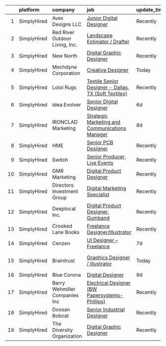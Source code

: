 

|    | platform    | company                        | job                                                                                                                                                               | update_time   | location          |
|---:|:------------|:-------------------------------|:------------------------------------------------------------------------------------------------------------------------------------------------------------------|:--------------|:------------------|
|  1 | SimplyHired | Avex Designs LLC               | [Junior Digital Designer](https://www.simplyhired.com/job/-74LSMpVWwq90Q0qk7gYmaLHecG-Fj01940sPSsfvVIRck3_Oo97mg?q=digital+designer)                              | Recently      | Remote            |
|  2 | SimplyHired | Red River Outdoor Living, Inc. | [Landscape Estimator / Drafter](https://www.simplyhired.com/job/3FZw0I5Vdng0MfFrDbPuDx0Wby4ciLDRv9D1qafryf1OcAxpYxsqfQ?q=digital+designer)                        | Recently      | Paris, TX         |
|  3 | SimplyHired | New North                      | [Digital Graphic Designer](https://www.simplyhired.com/job/oJGg8aD5oTlH8tr6ARDvGDzgXRzekZg991IZI2AUc2iggsBtvW72aQ?q=digital+designer)                             | Recently      | Frederick, MD     |
|  4 | SimplyHired | Mechdyne Corporation           | [Creative Designer](https://www.simplyhired.com/job/x_NkvkcCnF4fsmR_9J1TrpMT7IzMTMz09KhNvCkshCzHQUu8uI5nsA?q=digital+designer)                                    | Today         | Mountain View, CA |
|  5 | SimplyHired | Loloi Rugs                     | [Textile Senior Designer - Dallas, TX (Soft Textiles)](https://www.simplyhired.com/job/nx27XuJuawNUKklr2BH9bkRMWy83nmOgqDL9KzV7Zq9Zh_AJEGk41w?q=digital+designer) | Recently      | Dallas, TX        |
|  6 | SimplyHired | Idea Evolver                   | [Senior Digital Designer](https://www.simplyhired.com/job/kfA7r1VDAWXsIk-o5t1ylDRexSKMN8vKU9leYde93RQAPEIOVNKf4Q?q=digital+designer)                              | 6d            | Remote            |
|  7 | SimplyHired | IRONCLAD Marketing             | [Strategic Marketing and Communications Manager](https://www.simplyhired.com/job/5wwG5xFRCVDBnOepdTsLnrltT_seTQlhDji2ObKskmC-26MHAQWrog?q=digital+designer)       | 8d            | Fargo, ND         |
|  8 | SimplyHired | HME                            | [Senior PCB Designer](https://www.simplyhired.com/job/nqZYzdud9EeFrQKwtRSj6VV5mSNWh63v2D5ulaKUGuLXMapYJsNVsg?q=digital+designer)                                  | Recently      | Carlsbad, CA      |
|  9 | SimplyHired | Switch                         | [Senior Producer, Live Events](https://www.simplyhired.com/job/VrIHQmrD_aj2O1dYXkGq3xfaLZSerx74yDoqWpp4WDWX4d7YfW0rIA?q=digital+designer)                         | Recently      | St. Louis, MO     |
| 10 | SimplyHired | GMR Marketing                  | [Digital Product Designer](https://www.simplyhired.com/job/sf-vigkgdsFXRkjjP_7ir4n5NCodnrXqh6ugP5TJNG7t-kGM-EmV3w?q=digital+designer)                             | Recently      | Remote            |
| 11 | SimplyHired | Directors Investment Group     | [Digital Marketing Specialist](https://www.simplyhired.com/job/nTMTQbuC9yy2ACdqgrGxFmgEWQ1wlI34jHDYw_Y_31imuDtGU0mi_w?q=digital+designer)                         | Recently      | Abilene, TX       |
| 12 | SimplyHired | Deeplocal Inc.                 | [Digital Product Designer, Gumband](https://www.simplyhired.com/job/4ftGoqIjH0B0fzoZ2FlNUXiQliK0SUbkM3FSBdguLo55zZp2Vs2-mw?q=digital+designer)                    | Recently      | Remote            |
| 13 | SimplyHired | Crooked Lane Books             | [Freelance Designer/Illustrator](https://www.simplyhired.com/job/7-oep-i_7yGCdk0DJ_OH2vzdbNj70sC1mFujxIhSI1Owd9RNnsIQkw?q=digital+designer)                       | Recently      | Remote            |
| 14 | SimplyHired | Cenzen                         | [UI Designer – Freelance](https://www.simplyhired.com/job/YoendQDtRn6-zT2t1SVIT9L-6IofDmMyn8fTlD7qvbuym5OnDMZyxg?q=digital+designer)                              | 7d            | New York, NY      |
| 15 | SimplyHired | Braintrust                     | [Graphics Designer / Illustrator](https://www.simplyhired.com/job/nMTCS0NCGqQ5zPdR-AEoJpjf40FYVaJ3hEZVpXM-jWB8cokkVzYtJA?q=digital+designer)                      | Today         | San Francisco, CA |
| 16 | SimplyHired | Blue Corona                    | [Digital Designer](https://www.simplyhired.com/job/U2UeyiUguFQrNgtOxsMxvhlBUUBQJrh3heVfCNoQhWOYZsn7Rk7xPQ?q=digital+designer)                                     | 9d            | Remote            |
| 17 | SimplyHired | Barry Wehmiller Companies Inc  | [Electrical Designer (BW Papersystems-Phillips)](https://www.simplyhired.com/job/55j7_3TMLgwJVam74hs5kK7NIU0sDNmeWB9PyyGuKZ2iSopf5No1zg?q=digital+designer)       | Recently      | Phillips, WI      |
| 18 | SimplyHired | Doosan Bobcat                  | [Senior Industrial Designer](https://www.simplyhired.com/job/t9gcUVNdYD9rFUci2nWQrqisloKpJ2SLm-MKmhdUTxyG4kpTA2nF5A?q=digital+designer)                           | Recently      | Bismarck, ND      |
| 19 | SimplyHired | The Diversity Organization     | [Digital Graphic Designer](https://www.simplyhired.com/job/6clV3FoYyyfjEdMczospJ5Ce_vStgdU1pIM4szk4vA1UorVCcLJjnw?q=digital+designer)                             | Recently      | Remote            |